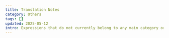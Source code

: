 ```yaml
---
title: Translation Notes
category: Others
tags: []
updated: 2025-05-12
intro: Expressions that do not currently belong to any main category or are experimental.
---
```

